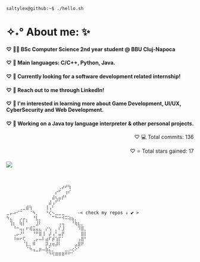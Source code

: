 ```console
saltylex@github:~$ ./hello.sh
```

<!--
<p align="center">
<img src="https://capsule-render.vercel.app/api?type=waving&color=0:770058,50:6cd4ff,100:8b80f9&height=170&width=640&section=header&text=✨%20welcome%20to%20my%20page%20!%20%E2%9C%A7%CB%96%C2%B0&fontSize=40&fontAlignY=40&animation=scaleIn&fontColor=ffe6ee" />
</p>
<p align="center">
<a href="https://www.linkedin.com/in/alexia-goia-151516234/">
<img src="https://github.com/gauravghongde/social-icons/blob/master/PNG/White/LinkedIN_white.png" height="40" width="40"/>
</a> <a href="https://twitter.com/saltylexx">
<img src="https://github.com/gauravghongde/social-icons/blob/master/PNG/White/Twitter_white.png" height="40" width="40"/>
</a>
</p>
<!-- <p align="center">
<img src="https://github.com/saltylex/saltylex/blob/working/images/placeholder_mew_gif.gif" alt="Mew Pokemon being cute" width="380" /> 
</p>

---  
-->
<h1 align="left">✧˖° About me: ✨</h1>

#### ♡ 👩‍💻 BSc Computer Science 2nd year student @ BBU Cluj-Napoca
#### ♡ 🌟 Main languages: C/C++, Python, Java.
#### ♡ 💖 Currently looking for a software development related internship!  
#### ♡ 📧 Reach out to me through LinkedIn!
#### ♡ 🎲 I'm interested in learning more about Game Development, UI/UX, CyberSecurity and Web Development.
#### ♡ 🤩 Working on a Java toy language interpreter & other personal projects.

<p align="right"> ♡ 💻 Total commits: 136 </p>
<p align="right"> ♡ ⭐ Total stars gained: 17 </p>

![](https://komarev.com/ghpvc/?username=saltylex&style=flat&color=770058&label=visitors)

<br>


```
⠀⠀⠀⠀⠀⠀⠀⠀⠀⠀⠀⠀⠀⠀⠀⠀⢀⡴⠞⢳⠀⠀⠀⠀⠀
⠀⠀⠀⠀⠀⠀⠀⠀⠀⠀⠀⠀⠀⠀⠀⡔⠋⠀⢰⠎⠀⠀⠀⠀⠀
⠀⠀⠀⠀⠀⠀⠀⠀⠀⠀⠀⠀⠀⠀⣼⢆⣤⡞⠃⠀⠀⠀⠀⠀⠀
⠀⠀⠀⠀⠀⠀⠀⠀⠀⠀⠀⠀⠀⣼⢠⠋⠁⠀⠀⠀⠀⠀⠀⠀⠀
⠀⠀⠀⠀⢀⣀⣾⢳⠀⠀⠀⠀⢸⢠⠃⠀⠀⠀⠀⠀⠀⠀⠀⠀⠀
⣀⡤⠴⠊⠉⠀⠀⠈⠳⡀⠀⠀⠘⢎⠢⣀⣀⣀⠀⠀⠀⠀-< check my repos ↓ 💕 >
⠳⣄⠀⠀⡠⡤⡀⠀⠘⣇⡀⠀⠀⠀⠉⠓⠒⠺⠭⢵⣦⡀⠀⠀⠀
⠀⢹⡆⠀⢷⡇⠁⠀⠀⣸⠇⠀⠀⠀⠀⠀⢠⢤⠀⠀⠘⢷⣆⡀⠀
⠀⠀⠘⠒⢤⡄⠖⢾⣭⣤⣄⠀⡔⢢⠀⡀⠎⣸⠀⠀⠀⠀⠹⣿⡀
⠀⠀⢀⡤⠜⠃⠀⠀⠘⠛⣿⢸⠀⡼⢠⠃⣤⡟⠀⠀⠀⠀⠀⣿⡇
⠀⠀⠸⠶⠖⢏⠀⠀⢀⡤⠤⠇⣴⠏⡾⢱⡏⠁⠀⠀⠀⠀⢠⣿⠃
⠀⠀⠀⠀⠀⠈⣇⡀⠿⠀⠀⠀⡽⣰⢶⡼⠇⠀⠀⠀⠀⣠⣿⠟⠀
⠀⠀⠀⠀⠀⠀⠈⠳⢤⣀⡶⠤⣷⣅⡀⠀⠀⠀⣀⡠⢔⠕⠁⠀⠀
⠀⠀⠀⠀⠀⠀⠀⠀⠀⠀⠀⠀⠈⠙⠫⠿⠿⠿⠛⠋⠁⠀⠀⠀⠀
```
 
